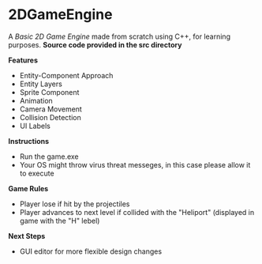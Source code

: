 # 2DGameEngine
A *Basic 2D Game Engine* made from scratch using C++, for learning purposes. **Source code provided in the src directory**

**Features**
* Entity-Component Approach
* Entity Layers
* Sprite Component
* Animation
* Camera Movement
* Collision Detection
* UI Labels

**Instructions**
* Run the game.exe
* Your OS might throw virus threat messeges, in this case please allow it to execute

**Game Rules**
* Player lose if hit by the projectiles
* Player advances to next level if collided with the "Heliport" (displayed in game with the "H" lebel)

**Next Steps**
* GUI editor for more flexible design changes
